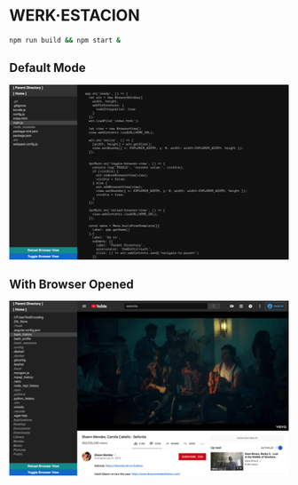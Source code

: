 # WERK&#183;ESTACION
```bash
npm run build && npm start &
```
## Default Mode
![screenshot-1](/images/browser-hidden.png)
## With Browser Opened
![screenshot-2](/images/browser-visible.png)
